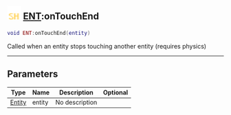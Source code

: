 ## <img src="../../.gitbook/assets/shared.png" width="32" height="32" /> [ENT](../ent/README.md):onTouchEnd

```lua
void ENT:onTouchEnd(entity)
```

Called when an entity stops touching another entity (requires physics)

------
## Parameters

| Type   | Name | Description | Optional |
| ------ | ---- | ----------- | -------: |
| [Entity](../entity/README.md) | entity | No description |  |

